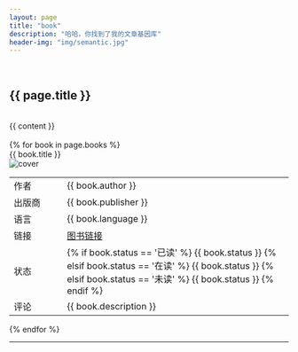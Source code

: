 ```yaml
---
layout: page
title: "book"
description: "哈哈，你找到了我的文章基因库"  
header-img: "img/semantic.jpg"  
---
```

<div class="row">
  <div class="col-md-13 aside3-title">
    <br>
    <h2 id="#identifier">{{ page.title }}</h2>
  </div>
  <div class="col-md-13 aside3-content">
    <br />
    <div id="content">
      {{ content }}
    </div>
    <br />
    <div class="row">
      {% for book in page.books %}
        <div class="col-md-12">
          <div class="panel panel-primary">
            <div class="panel-heading">{{ book.title }}</div>
            <div class="panel-body">
              <div class="row">
                <div class="col-md-4 col-xs-12 center">
                  <img src="{{ book.cover }}" alt="cover" class="img-thumbnail">
                </div>
                <div class="col-md-8 col-xs-12">
                  <table class="table table-bordered">
                    <tbody>
                      <tr><td style="width:80px;">作者</td><td>{{ book.author }}</td></tr>
                      <tr><td>出版商</td><td>{{ book.publisher }}</td></tr>
                      <tr><td>语言</td><td>{{ book.language }}</td></tr>
                      <tr>
                        <td>链接</td><td>
                        <a href="{{ book.link }}" title="{{ book.link }}">图书链接</a>
                      </td></tr>
                      <tr>
                        <td>状态</td>
                        <td>
                          {% if book.status == '已读' %}
                            <span class="label label-success">{{ book.status }}</span>
                          {% elsif book.status == '在读' %}
                            <span class="label label-info">{{ book.status }}</span>
                          {% elsif book.status == '未读' %}
                            <span class="label label-default">{{ book.status }}</span>
                          {% endif %}
                        </td></tr>
                      <tr><td>评论</td><td>{{ book.description }}</td></tr>
                    </tbody>
                  </table>
                </div>
              </div>  
            </div>
          </div>      
        </div>
      {% endfor %}
    </div>
    <hr>

  </div>
</div>

